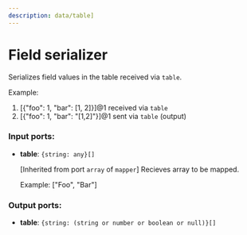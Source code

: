 ```yaml
---
description: data/table]
---
```


# Field serializer

Serializes field values in the table received via `table`.

Example:
1. [{"foo": 1, "bar": [1, 2]}]@1 received via `table`
2. [{"foo": 1, "bar": "[1,2]"}]@1 sent via `table` (output)

### Input ports:

* __table__: `{string: any}[]`

    [Inherited from port `array` of `mapper`] 
    Recieves array to be mapped.
    
    Example:
    ["Foo", "Bar"]

### Output ports:

* __table__: `{string: (string or number or boolean or null)}[]`

